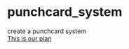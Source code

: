 # punchcard_system
create a punchcard system
<br/>
<a href="https://docs.google.com/document/d/1qcQfMZXMPKIUWSNkDkTQWQF67gEJyLk0ZwvyhOnMEkM/edit?usp=sharing">This is our plan<a/>
